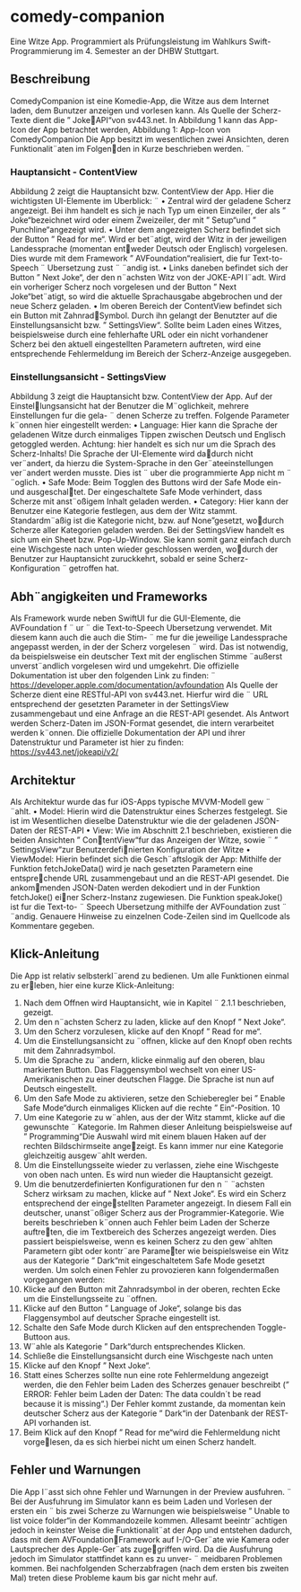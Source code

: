 # comedy-companion
Eine Witze App. Programmiert als Prüfungsleistung im Wahlkurs Swift-Programmierung im 4. Semester an der DHBW Stuttgart.

## Beschreibung
ComedyCompanion ist eine Komedie-App, die Witze aus dem Internet laden, dem
Bunutzer anzeigen und vorlesen kann. Als Quelle der Scherz-Texte dient die ”
JokeAPI“von sv443.net. In Abbildung 1 kann das App-Icon der App betrachtet werden,
Abbildung 1: App-Icon von ComedyCompanion
Die App besitzt im wesentlichen zwei Ansichten, deren Funktionalit¨aten im Folgenden in Kurze beschrieben werden. ¨

### Hauptansicht - ContentView
Abbildung 2 zeigt die Hauptansicht bzw. ContentView der App.
Hier die wichtigsten UI-Elemente im Uberblick: ¨
• Zentral wird der geladene Scherz angezeigt. Bei ihm handelt es sich je nach
Typ um einen Einzeiler, der als ”
Joke“bezeichnet wird oder einem Zweizeiler,
der mit ”
Setup“und ”
Punchline“angezeigt wird.
• Unter dem angezeigten Scherz befindet sich der Button ”
Read for me“. Wird
er bet¨atigt, wird der Witz in der jeweiligen Landessprache (momentan entweder Deutsch oder Englisch) vorgelesen. Dies wurde mit dem Framework
”
AVFoundation“realisiert, die fur Text-to-Speech ¨ Ubersetzung zust ¨ ¨andig ist.
• Links daneben befindet sich der Button ”
Next Joke“, der den n¨achsten Witz
von der JOKE-API l¨adt. Wird ein vorheriger Scherz noch vorgelesen und der
Button ”
Next Joke“bet¨atigt, so wird die aktuelle Sprachausgabe abgebrochen
und der neue Scherz geladen.
• Im oberen Bereich der ContentView befindet sich ein Button mit ZahnradSymbol. Durch ihn gelangt der Benutzter auf die Einstellungsansicht bzw.
”
SettingsView“.
Sollte beim Laden eines Witzes, beispielsweise durch eine fehlerhafte URL oder
ein nicht vorhandener Scherz bei den aktuell eingestellten Parametern auftreten,
wird eine entsprechende Fehlermeldung im Bereich der Scherz-Anzeige ausgegeben.

### Einstellungsansicht - SettingsView
Abbildung 3 zeigt die Hauptansicht bzw. ContentView der App. Auf der Einstellungsansicht hat der Benutzer die M¨oglichkeit, mehrere Einstellungen fur die gela- ¨
denen Scherze zu treffen. Folgende Parameter k¨onnen hier eingestellt werden:
• Language: Hier kann die Sprache der geladenen Witze durch einmaliges Tippen
zwischen Deutsch und Englisch getoggled werden. Achtung: hier handelt es sich
nur um die Sprach des Scherz-Inhalts! Die Sprache der UI-Elemente wird dadurch nicht ver¨andert, da hierzu die System-Sprache in den Ger¨ateeinstellungen
ver¨andert werden musste. Dies ist ¨ uber die programmierte App nicht m ¨ ¨oglich.
• Safe Mode: Beim Togglen des Buttons wird der Safe Mode ein- und ausgeschaltet. Der eingeschaltete Safe Mode verhindert, dass Scherze mit anst¨oßigem
Inhalt geladen werden.
• Category: Hier kann der Benutzer eine Kategorie festlegen, aus dem der Witz
stammt. Standardm¨aßig ist die Kategorie nicht, bzw. auf None”gesetzt, wodurch Scherze aller Kategorien geladen werden.
Bei der SettingsView handelt es sich um ein Sheet bzw. Pop-Up-Window. Sie kann
somit ganz einfach durch eine Wischgeste nach unten wieder geschlossen werden, wodurch der Benutzer zur Hauptansicht zuruckkehrt, sobald er seine Scherz-Konfiguration ¨
getroffen hat.

## Abh¨angigkeiten und Frameworks
Als Framework wurde neben SwiftUI fur die GUI-Elemente, die AVFoundation f ¨ ur ¨
die Text-to-Speech Ubersetzung verwendet. Mit diesem kann auch die auch die Stim- ¨
me fur die jeweilige Landessprache angepasst werden, in der der Scherz vorgelesen ¨
wird. Das ist notwendig, da beispielsweise ein deutscher Text mit der englischen
Stimme ¨außerst unverst¨andlich vorgelesen wird und umgekehrt.
Die offizielle Dokumentation ist uber den folgenden Link zu finden: ¨
https://developer.apple.com/documentation/avfoundation
Als Quelle der Scherze dient eine RESTful-API von sv443.net. Hierfur wird die ¨
URL entsprechend der gesetzten Parameter in der SettingsView zusammengebaut
und eine Anfrage an die REST-API gesendet. Als Antwort werden Scherz-Daten im
JSON-Format gesendet, die intern verarbeitet werden k¨onnen.
Die offizielle Dokumentation der API und ihrer Datenstruktur und Parameter ist
hier zu finden:
https://sv443.net/jokeapi/v2/

## Architektur
Als Architektur wurde das fur iOS-Apps typische MVVM-Modell gew ¨ ¨ahlt.
• Model: Hierin wird die Datenstruktur eines Scherzes festgelegt. Sie ist im
Wesentlichen dieselbe Datenstruktur wie die der geladenen JSON-Daten der
REST-API
• View: Wie im Abschnitt 2.1 beschrieben, existieren die beiden Ansichten ”
ContentView“fur das Anzeigen der Witze, sowie ¨
”
SettingsView“zur Benutzerdefinierten Konfiguration der Witze
• ViewModel: Hierin befindet sich die Gesch¨aftslogik der App: Mithilfe der
Funktion fetchJokeData() wird je nach gesetzten Parametern eine entsprechende URL zusammengebaut und an die REST-API gesendet. Die ankommenden JSON-Daten werden dekodiert und in der Funktion fetchJoke() einer Scherz-Instanz zugewiesen. Die Funktion speakJoke() ist fur die Text-to- ¨
Speech Ubersetzung mithilfe der AVFoundation zust ¨ ¨andig.
Genauere Hinweise zu einzelnen Code-Zeilen sind im Quellcode als Kommentare
gegeben.

## Klick-Anleitung
Die App ist relativ selbsterkl¨arend zu bedienen. Um alle Funktionen einmal zu erleben, hier eine kurze Klick-Anleitung:
1. Nach dem Offnen wird Hauptansicht, wie in Kapitel ¨ 2.1.1 beschrieben, gezeigt.
2. Um den n¨achsten Scherz zu laden, klicke auf den Knopf ”
Next Joke“.
3. Um den Scherz vorzulesen, klicke auf den Knopf ”
Read for me“.
4. Um die Einstellungsansicht zu ¨offnen, klicke auf den Knopf oben rechts mit
dem Zahnradsymbol.
5. Um die Sprache zu ¨andern, klicke einmalig auf den oberen, blau markierten
Button. Das Flaggensymbol wechselt von einer US-Amerikanischen zu einer
deutschen Flagge. Die Sprache ist nun auf Deutsch eingestellt.
6. Um den Safe Mode zu aktivieren, setze den Schieberegler bei ”
Enable Safe
Mode“durch einmaliges Klicken auf die rechte ”
Ein“-Position.
10
7. Um eine Kategorie zu w¨ahlen, aus der der Witz stammt, klicke auf die gewunschte ¨
Kategorie. Im Rahmen dieser Anleitung beispielsweise auf ”
Programming“Die
Auswahl wird mit einem blauen Haken auf der rechten Bildschirmseite angezeigt. Es kann immer nur eine Kategorie gleichzeitig ausgew¨ahlt werden.
8. Um die Einstellungsseite wieder zu verlassen, ziehe eine Wischgeste von oben
nach unten. Es wird nun wieder die Hauptansicht gezeigt.
9. Um die benutzerdefinierten Konfigurationen fur den n ¨ ¨achsten Scherz wirksam
zu machen, klicke auf ”
Next Joke“. Es wird ein Scherz entsprechend der eingestellten Parameter angezeigt. In diesem Fall ein deutscher, unanst¨oßiger Scherz
aus der Programmier-Kategorie.
Wie bereits beschrieben k¨onnen auch Fehler beim Laden der Scherze auftreten, die im Textbereich des Scherzes angezeigt werden. Dies passiert beispielsweise,
wenn es keinen Scherz zu den gew¨ahlten Parametern gibt oder kontr¨are Parameter wie beispielsweise ein Witz aus der Kategorie ”
Dark“mit eingeschaltetem Safe
Mode gesetzt werden. Um solch einen Fehler zu provozieren kann folgendermaßen
vorgegangen werden:
1. Klicke auf den Button mit Zahnradsymbol in der oberen, rechten Ecke um die
Einstellungsseite zu ¨offnen.
2. Klicke auf den Button ”
Language of Joke“, solange bis das Flaggensymbol auf
deutscher Sprache eingestellt ist.
3. Schalte den Safe Mode durch Klicken auf den entsprechenden Toggle-Buttoon
aus.
4. W¨ahle als Kategorie ”
Dark“durch entsprechendes Klicken.
5. Schließe die Einstellungsansicht durch eine Wischgeste nach unten
6. Klicke auf den Knopf ”
Next Joke“.
7. Statt eines Scherzes sollte nun eine rote Fehlermeldung angezeigt werden, die
den Fehler beim Laden des Scherzes genauer beschreibt (”
ERROR: Fehler
beim Laden der Daten: The data couldn´t be read because it is missing“.) Der
Fehler kommt zustande, da momentan kein deutscher Scherz aus der Kategorie
”
Dark“in der Datenbank der REST-API vorhanden ist.
8. Beim Klick auf den Knopf ”
Read for me“wird die Fehlermeldung nicht vorgelesen, da es sich hierbei nicht um einen Scherz handelt.

## Fehler und Warnungen
Die App l¨asst sich ohne Fehler und Warnungen in der Preview ausfuhren. ¨
Bei der Ausfuhrung im Simulator kann es beim Laden und Vorlesen der ersten ein ¨
bis zwei Scherze zu Warnungen wie beispielsweise ”
Unable to list voice folder“in
der Kommandozeile kommen. Allesamt beeintr¨achtigen jedoch in keinster Weise
die Funktionalit¨at der App und entstehen dadurch, dass mit dem AVFoundationFramework auf I-/O-Ger¨ate wie Kamera oder Lautsprecher des Apple-Ger¨ats zugegriffen wird. Da die Ausfuhrung jedoch im Simulator stattfindet kann es zu unver- ¨
meidbaren Problemen kommen. Bei nachfolgenden Scherzabfragen (nach dem ersten
bis zweiten Mal) treten diese Probleme kaum bis gar nicht mehr auf.
